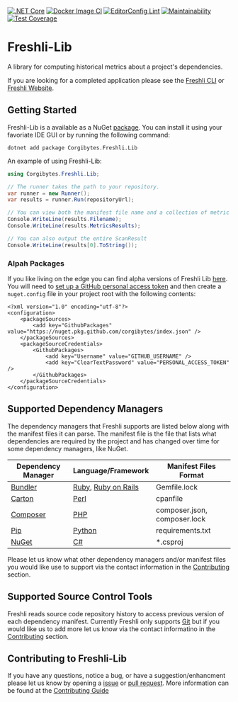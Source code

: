 [![.NET Core](https://github.com/corgibytes/freshli-lib/workflows/.NET%20Core/badge.svg)](https://github.com/corgibytes/freshli/actions?query=workflow%3A%22.NET+Core%22)
[![Docker Image CI](https://github.com/corgibytes/freshli-lib/workflows/Docker%20Image%20CI/badge.svg)](https://github.com/corgibytes/freshli/actions?query=workflow%3A%22Docker+Image+CI%22)
[![EditorConfig Lint](https://github.com/corgibytes/freshli-lib/workflows/EditorConfig%20Lint/badge.svg)](https://github.com/corgibytes/freshli/actions?query=workflow%3A%22EditorConfig+Lint%22)
[![Maintainability](https://api.codeclimate.com/v1/badges/4d7b974eedea679e6b03/maintainability)](https://codeclimate.com/github/corgibytes/freshli-lib/maintainability)
[![Test Coverage](https://api.codeclimate.com/v1/badges/4d7b974eedea679e6b03/test_coverage)](https://codeclimate.com/github/corgibytes/freshli-lib/test_coverage)

# Freshli-Lib
A library for computing historical metrics about a project's dependencies.

If you are looking for a completed application please see the [Freshli CLI](https://github.com/corgibytes/freshli-cli) or [Freshli Website](https://freshli.io/).

## Getting Started
Freshli-Lib is a available as a NuGet [package](https://www.nuget.org/packages/Corgibytes.Freshli.Lib/).  You can install it using your favoriate IDE GUI or by running the following command:

```
dotnet add package Corgibytes.Freshli.Lib
```

An example of using Freshli-Lib:

```csharp
using Corgibytes.Freshli.Lib;

// The runner takes the path to your repository.
var runner = new Runner();
var results = runner.Run(repositoryUrl);

// You can view both the manifest file name and a collection of metric results
Console.WriteLine(results.Filename);
Console.WriteLine(results.MetricsResults);

// You can also output the entire ScanResult
Console.WriteLine(results[0].ToString());
```

### Alpah Packages

If you like living on the edge you can find alpha versions of Freshli Lib [here](https://github.com/corgibytes/freshli-lib/packages/667787/versions).  You will need to [set up a GitHub personal access token](https://docs.github.com/en/github/authenticating-to-github/creating-a-personal-access-token) and then create a `nuget.config` file in your project root with the following contents:

```
<?xml version="1.0" encoding="utf-8"?>
<configuration>
    <packageSources>
        <add key="GithubPackages" value="https://nuget.pkg.github.com/corgibytes/index.json" />
    </packageSources>
    <packageSourceCredentials>
        <GithubPackages>
            <add key="Username" value="GITHUB_USERNAME" />
            <add key="ClearTextPassword" value="PERSONAL_ACCESS_TOKEN" />
        </GithubPackages>
    </packageSourceCredentials>
</configuration>
```

## Supported Dependency Managers

The dependency managers that Freshli supports are listed below along with the manifest files it can parse.  The manifest file is the file that lists what dependencies are required by the project and has changed over time for some dependency managers, like NuGet.

| Dependency Manager | Language/Framework | Manifest Files Format |
|--------------------|--------------------|-----------------------|
| [Bundler](https://bundler.io/) | [Ruby](https://www.ruby-lang.org), [Ruby on Rails](https://rubyonrails.org/) | Gemfile.lock |
| [Carton](https://metacpan.org/pod/Carton) | [Perl](https://www.perl.org/) | cpanfile |
| [Composer](https://getcomposer.org/) | [PHP](https://www.php.net/) | composer.json, composer.lock |
| [Pip](https://pypi.org/project/pip/) | [Python](https://www.python.org/) | requirements.txt |
| [NuGet](https://www.nuget.org/) | [C#](https://docs.microsoft.com/en-us/dotnet/csharp/) | *.csproj |

Please let us know what other dependency managers and/or manifest files you would like use to support via the contact information in the [Contributing](#contributing) section.

## Supported Source Control Tools

Freshli reads source code repository history to access previous version of each dependency manifest.  Currently Freshli only supports [Git](https://git-scm.com/) but if you would like us to add more let us know via the contact informatino in the [Contributing](#contributing) section.

## Contributing to Freshli-Lib

If you have any questions, notice a bug, or have a suggestion/enhancment please let us know by opening a [issue](https://github.com/corgibytes/freshli-lib/issues) or [pull request](https://github.com/corgibytes/freshli-lib/pulls).  More information can be found at the [Contributing Guide](CONTRIBUTING.md)


